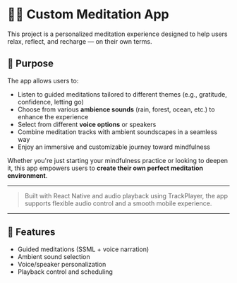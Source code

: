 # 🧘‍♀️ Custom Meditation App

This project is a personalized meditation experience designed to help users relax, reflect, and recharge — on their own terms.

## 🌟 Purpose

The app allows users to:
- Listen to guided meditations tailored to different themes (e.g., gratitude, confidence, letting go)
- Choose from various **ambience sounds** (rain, forest, ocean, etc.) to enhance the experience
- Select from different **voice options** or speakers
- Combine meditation tracks with ambient soundscapes in a seamless way
- Enjoy an immersive and customizable journey toward mindfulness

Whether you're just starting your mindfulness practice or looking to deepen it, this app empowers users to **create their own perfect meditation environment**.

---

> Built with React Native and audio playback using TrackPlayer, the app supports flexible audio control and a smooth mobile experience.

---

## 📂 Features
- Guided meditations (SSML + voice narration)
- Ambient sound selection
- Voice/speaker personalization
- Playback control and scheduling
